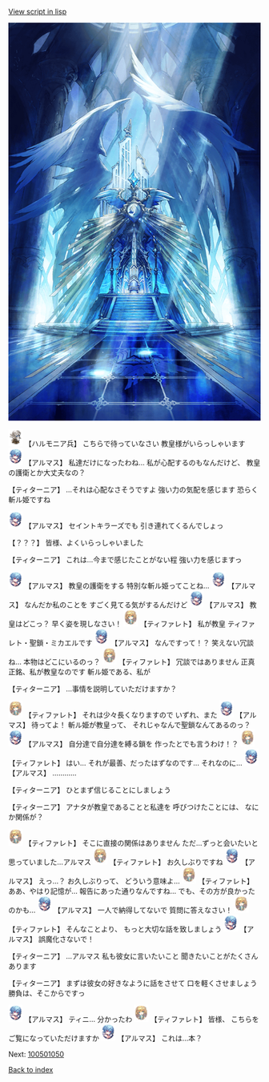 [View script in lisp](../scripts/100501040.txt)

![400_angel_pope_room.png](../images/backgrounds/400_angel_pope_room.png)

<img src="../images/units/3810001.png" alt="3810001.png" height="34"/>
【ハルモニア兵】
こちらで待っていなさい
教皇様がいらっしゃいます

<img src="../images/units/3103811.png" alt="3103811.png" height="34"/>
【アルマス】
私達だけになったわね…
私が心配するのもなんだけど、
教皇の護衛とか大丈夫なの？

【ティターニア】
…それは心配なさそうですよ
強い力の気配を感じます
恐らく斬ル姫ですね

<img src="../images/units/3103811.png" alt="3103811.png" height="34"/>
【アルマス】
セイントキラーズでも
引き連れてくるんでしょっ

【？？？】
皆様、よくいらっしゃいました

【ティターニア】
これは…今まで感じたことがない程
強い力を感じますっ

<img src="../images/units/3103811.png" alt="3103811.png" height="34"/>
【アルマス】
教皇の護衛をする
特別な斬ル姫ってことね…

<img src="../images/units/3103811.png" alt="3103811.png" height="34"/>
【アルマス】
なんだか私のことを
すごく見てる気がするんだけど

<img src="../images/units/3103811.png" alt="3103811.png" height="34"/>
【アルマス】
教皇はどこっ？
早く姿を現しなさい！

<img src="../images/units/3503211.png" alt="3503211.png" height="34"/>
【ティファレト】
私が教皇
ティファレト・聖鎖・ミカエルです

<img src="../images/units/3103811.png" alt="3103811.png" height="34"/>
【アルマス】
なんですって！？
笑えない冗談ね…
本物はどこにいるのっ？

<img src="../images/units/3503211.png" alt="3503211.png" height="34"/>
【ティファレト】
冗談ではありません
正真正銘、私が教皇なのです
斬ル姫である、私が

【ティターニア】
…事情を説明していただけますか？

<img src="../images/units/3503211.png" alt="3503211.png" height="34"/>
【ティファレト】
それは少々長くなりますので
いずれ、また

<img src="../images/units/3103811.png" alt="3103811.png" height="34"/>
【アルマス】
待ってよ！
斬ル姫が教皇って、
それじゃなんで聖鎖なんてあるのっ？

<img src="../images/units/3103811.png" alt="3103811.png" height="34"/>
【アルマス】
自分達で自分達を縛る鎖を
作ったとでも言うわけ！？

<img src="../images/units/3503211.png" alt="3503211.png" height="34"/>
【ティファレト】
はい…
それが最善、だったはずなのです…
それなのに…

<img src="../images/units/3103811.png" alt="3103811.png" height="34"/>
【アルマス】
…………

【ティターニア】
ひとまず信じることにしましょう

【ティターニア】
アナタが教皇であることと私達を
呼びつけたことには、
なにか関係が？

<img src="../images/units/3503211.png" alt="3503211.png" height="34"/>
【ティファレト】
そこに直接の関係はありません
ただ…ずっと会いたいと
思っていました…アルマス

<img src="../images/units/3503211.png" alt="3503211.png" height="34"/>
【ティファレト】
お久しぶりですね

<img src="../images/units/3103811.png" alt="3103811.png" height="34"/>
【アルマス】
えっ…？
お久しぶりって、
どういう意味よ…

<img src="../images/units/3503211.png" alt="3503211.png" height="34"/>
【ティファレト】
ああ、やはり記憶が…
報告にあった通りなんですね…
でも、その方が良かったのかも…

<img src="../images/units/3103811.png" alt="3103811.png" height="34"/>
【アルマス】
一人で納得してないで
質問に答えなさい！

<img src="../images/units/3503211.png" alt="3503211.png" height="34"/>
【ティファレト】
そんなことより、
もっと大切な話を致しましょう

<img src="../images/units/3103811.png" alt="3103811.png" height="34"/>
【アルマス】
誤魔化さないで！

【ティターニア】
…アルマス
私も彼女に言いたいこと
聞きたいことがたくさんあります

【ティターニア】
まずは彼女の好きなように話をさせて
口を軽くさせましょう
勝負は、そこからですっ

<img src="../images/units/3103811.png" alt="3103811.png" height="34"/>
【アルマス】
ティニ…
分かったわ

<img src="../images/units/3503211.png" alt="3503211.png" height="34"/>
【ティファレト】
皆様、
こちらをご覧になっていただけますか

<img src="../images/units/3103811.png" alt="3103811.png" height="34"/>
【アルマス】
これは…本？

Next: [100501050](100501050.md)

[Back to index](index.md)
